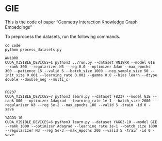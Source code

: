 # GIE 
This is the code of paper “Geometry Interaction Knowledge Graph Embeddings”

To preprocess the datasets, run the following commands.

```shell script
cd code
python process_datasets.py
```

```
WN18RR
CUDA_VISIBLE_DEVICES=1 python3 ../run.py --dataset WN18RR --model GIE --rank 300 --regularizer N3 --reg 0.0 --optimizer Adam --max_epochs 300 --patience 15 --valid 5 --batch_size 1000 --neg_sample_size 50 --init_size 0.001 --learning_rate 0.001 --gamma 0.0 --bias learn --dtype double --double_neg --multi_c

 
FB237
CUDA_VISIBLE_DEVICES=7 python3 learn.py --dataset FB237 --model GIE --rank 800 --optimizer Adagrad --learning_rate 1e-1 --batch_size 2000 --regularizer N3 --reg 5e-2 --max_epochs 100 --valid 5 -train -id 0 -save

YAGO3-10
CUDA_VISIBLE_DEVICES=6 python3 learn.py --dataset YAGO3-10 --model GIE --rank 1000 --optimizer Adagrad --learning_rate 1e-1 --batch_size 1000 --regularizer N3 --reg 5e-3 --max_epochs 200 --valid 5 -train -id 0 -save
```

